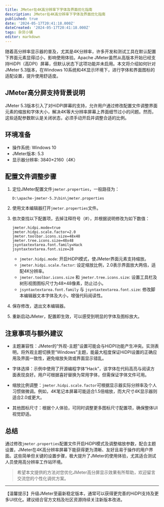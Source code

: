 ```yaml
---
title: JMeter在4K高分辨率下字体及界面优化指南
description: JMeter在4K高分辨率下字体及界面优化指南
published: true
date: '2024-05-17T20:41:18.000Z'
dateCreated: '2024-05-17T20:41:18.000Z'
tags: 杂货小铺
editor: markdown
---
```


随着高分辨率显示器的普及，尤其是4K分辨率，许多开发和测试工具在默认配置下界面元素显得过小，影响使用体验。Apache JMeter虽然从高版本开始已经支持HiDPI（高DPI）屏幕，但默认状态下这项功能并未启用。本文将介绍如何针对JMeter 5.3版本，在Windows 10系统和4K显示环境下，进行字体和界面图标的适配设置，提升使用舒适度。

<!-- more -->

## JMeter高分屏支持背景说明

JMeter 5.3版本引入了对HiDPI屏幕的支持，允许用户通过修改配置文件调整界面元素的缩放和字体大小，解决4K等大分辨率屏幕上界面细节过小的问题。然而，这些适配参数默认是关闭状态，必须手动开启并调整合适的比例。

## 环境准备

- 操作系统: Windows 10
- JMeter版本: 5.3
- 显示器分辨率: 3840×2160（4K）

## 配置文件调整步骤

1. 定位JMeter配置文件`jmeter.properties`，一般路径为：

   ```
   D:\apache-jmeter-5.3\bin\jmeter.properties
   ```

2. 使用文本编辑器打开`jmeter.properties`文件。

3. 依次查找以下配置项，去掉注释符号（#），并根据说明修改为如下数值：

   ```
   jmeter.hidpi.mode=true
   jmeter.hidpi.scale.factor=2.0
   jmeter.toolbar.icons.size=48x48
   jmeter.tree.icons.size=48x48
   jsyntaxtextarea.font.family=Hack
   jsyntaxtextarea.font.size=28
   ```

    - `jmeter.hidpi.mode`: 开启HiDPI模式，使JMeter界面元素支持缩放。
    - `jmeter.hidpi.scale.factor`: 设定缩放比例，2.0表示界面放大两倍，适配4K分辨率。
    - `jmeter.toolbar.icons.size` 和 `jmeter.tree.icons.size`: 设置工具栏及树形视图图标尺寸为48×48像素，防止过小。
    - `jsyntaxtextarea.font.family` 与 `jsyntaxtextarea.font.size`: 修改脚本编辑器文本字体及大小，增强代码阅读性。

4. 保存修改，退出文本编辑器。

5. 重新启动JMeter，配置即生效，可以感受到明显的字体及图标放大。

## 注意事项与额外建议

- 主题兼容性：JMeter的“外观-主题”设置可能会与HiDPI功能产生冲突。实测表明，将外观主题切换至“Windows”主题，能最大程度保证HiDPI设置的正确应用及界面一致性，避免缩放失效或界面显示错乱。

- 字体选择：示例中使用了开源编程字体“Hack”，该字体在代码高亮与阅读方面表现良好。用户可根据喜好替换为常用字体，但需保证字体文件可用。

- 缩放比例调整：`jmeter.hidpi.scale.factor`可根据显示器实际分辨率及个人习惯做微调。例如，4K笔记本屏幕可能适合1.5倍缩放，而大尺寸4K显示器则适合2.0或更大。

- 其他图标尺寸：根据个人体验，可同时调整更多图标尺寸配置项，确保整体UI视觉舒适。

## 总结

通过修改`jmeter.properties`配置文件开启HiDPI模式及调整缩放参数，配合主题设置，JMeter在4K高分辨率屏幕下能获得更为清晰、友好且易于操作的用户界面。这些简单但关键的设置步骤，极大提升了JMeter的使用体验，尤其适合测试人员使用高分辨率工作站环境。

> 希望本文提供的方法对您优化JMeter高分屏显示效果有所帮助，欢迎留言交流您的个性化调优方案。

---

【温馨提示】升级JMeter至最新稳定版本，通常可以获得更完善的HiDPI支持及更多UI优化。建议结合官方文档及社区资源持续关注新版本改进。